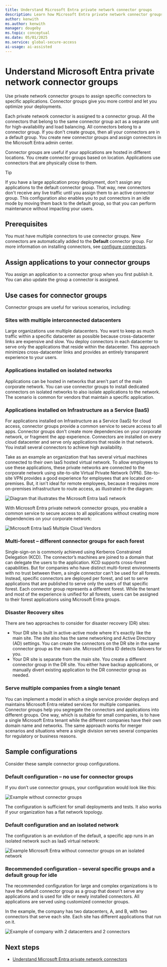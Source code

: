 ```yaml
---
title: Understand Microsoft Entra private network connector groups
description: Learn how Microsoft Entra private network connector groups work and how they're used by Microsoft Entra Private Access and application proxy.
author: kenwith
ms.author: kenwith
manager: dougeby
ms.topic: conceptual
ms.date: 05/01/2025
ms.service: global-secure-access
ai-usage: ai-assisted
---
```


# Understand Microsoft Entra private network connector groups

Use private network connector groups to assign specific connectors to specific applications. Connector groups give you more control and let you optimize your deployments.

Each private network connector is assigned to a connector group. All the connectors that belong to the same connector group act as a separate unit for high-availability and load balancing. All connectors belong to a connector group. If you don't create groups, then all your connectors are in a default group. You create new connector groups and assign connectors in the Microsoft Entra admin center.

Connector groups are useful if your applications are hosted in different locations. You create connector groups based on location. Applications use connectors that are physically close to them.

> [!TIP]
> If you have a large application proxy deployment, don't assign any applications to the default connector group. That way, new connectors don't receive any live traffic until you assign them to an active connector group. This configuration also enables you to put connectors in an idle mode by moving them back to the default group, so that you can perform maintenance without impacting your users.

## Prerequisites

You must have multiple connectors to use connector groups. New connectors are automatically added to the **Default** connector group. For more information on installing connectors, see [configure connectors](how-to-configure-connectors.md).


## Assign applications to your connector groups

You assign an application to a connector group when you first publish it. You can also update the group a connector is assigned.

## Use cases for connector groups

Connector groups are useful for various scenarios, including:

### Sites with multiple interconnected datacenters

Large organizations use multiple datacenters. You want to keep as much traffic within a specific datacenter as possible because cross-datacenter links are expensive and slow. You deploy connectors in each datacenter to serve only the applications that reside within the datacenter. This approach minimizes cross-datacenter links and provides an entirely transparent experience to your users.

### Applications installed on isolated networks

Applications can be hosted in networks that aren't part of the main corporate network. You can use connector groups to install dedicated connectors on isolated networks to also isolate applications to the network. The scenario is common for vendors that maintain a specific application.

### Applications installed on Infrastructure as a Service (IaaS)

For applications installed on Infrastructure as a Service (IaaS) for cloud access, connector groups provide a common service to secure access to all apps. Connector groups don't create more dependencies on your corporate network, or fragment the app experience. Connectors are installed on every cloud datacenter and serve only applications that reside in that network. You install several connectors to achieve high availability.

Take as an example an organization that has several virtual machines connected to their own IaaS hosted virtual network. To allow employees to use these applications, these private networks are connected to the corporate network using site-to-site Virtual Private Network (VPN). Site-to-site VPN provides a good experience for employees that are located on-premises. But, it isn't ideal for remote employees, because it requires more on-premises infrastructure to route access, as illustrated in the diagram:

![Diagram that illustrates the Microsoft Entra IaaS network](./media/concept-connector-groups/application-proxy-iaas-network.png)
  
With Microsoft Entra private network connector groups, you enable a common service to secure access to all applications without creating more dependencies on your corporate network:

![Microsoft Entra IaaS Multiple Cloud Vendors](./media/concept-connector-groups/application-proxy-multiple-cloud-vendors.png)

### Multi-forest – different connector groups for each forest

Single-sign-on is commonly achieved using Kerberos Constrained Delegation (KCD). The connector’s machines are joined to a domain that can delegate the users to the application. KCD supports cross-forest capabilities. But for companies who have distinct multi-forest environments with no trust between them, a single connector can't be used for all forests. Instead, specific connectors are deployed per forest, and set to serve applications that are published to serve only the users of that specific forest. Each connector group represents a different forest. While the tenant and most of the experience is unified for all forests, users can be assigned to their forest applications using Microsoft Entra groups.

### Disaster Recovery sites

There are two approaches to consider for disaster recovery (DR) sites:

* Your DR site is built in active-active mode where it's exactly like the main site. The site also has the same networking and Active Directory (AD) settings. You can create the connectors on the DR site in the same connector group as the main site. Microsoft Entra ID detects failovers for you.
* Your DR site is separate from the main site. You create a different connector group in the DR site. You either have backup applications, or manually divert existing application to the DR connector group as needed.

### Serve multiple companies from a single tenant

You can implement a model in which a single service provider deploys and maintains Microsoft Entra related services for multiple companies. Connector groups help you segregate the connectors and applications into different groups. One way, which is suitable for small companies, is to have a single Microsoft Entra tenant while the different companies have their own domain name and networks. The same approach works for merger scenarios and situations where a single division serves several companies for regulatory or business reasons.

## Sample configurations

Consider these sample connector group configurations.

### Default configuration – no use for connector groups

If you don’t use connector groups, your configuration would look like this:

![Example without connector groups](./media/concept-connector-groups/application-proxy-sample-config-1.png)

The configuration is sufficient for small deployments and tests. It also works if your organization has a flat network topology.

### Default configuration and an isolated network

The configuration is an evolution of the default, a specific app runs in an isolated network such as IaaS virtual network:

![Example Microsoft Entra without connector groups on an isolated network](./media/concept-connector-groups/application-proxy-sample-config-2.png)

### Recommended configuration – several specific groups and a default group for idle

The recommended configuration for large and complex organizations is to have the default connector group as a group that doesn’t serve any applications and is used for idle or newly installed connectors. All applications are served using customized connector groups.

In the example, the company has two datacenters, A, and B, with two connectors that serve each site. Each site has different applications that run on it.

![Example of company with 2 datacenters and 2 connectors](./media/concept-connector-groups/application-proxy-sample-config-3.png)



## Next steps

- [Understand Microsoft Entra private network connectors](concept-connectors.md)
